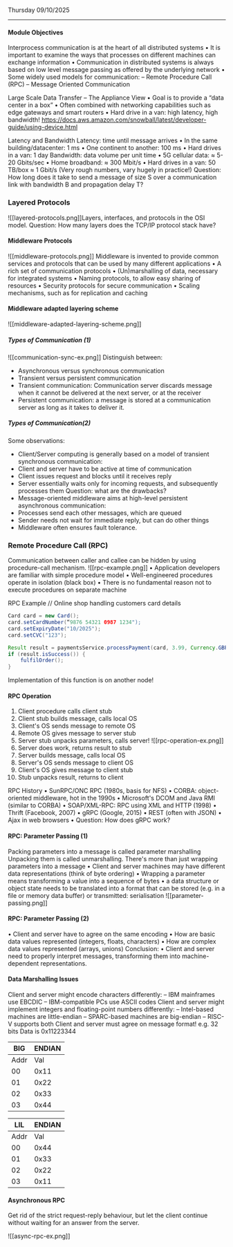 Thursday 09/10/2025

---
#### Module Objectives
 Interprocess communication is at the heart of
all distributed systems
• It is important to examine the ways that
processes on different machines can exchange
information
• Communication in distributed systems is
always based on low level message passing as
offered by the underlying network
• Some widely used models for
communication:
– Remote Procedure Call (RPC)
– Message Oriented Communication

Large Scale Data Transfer – The Appliance View
• Goal is to provide a “data
center in a box”
• Often combined with
networking capabilities such as
edge gateways and smart
routers
• Hard drive in a van:
high latency, high bandwidth!
https://docs.aws.amazon.com/snowball/latest/developer-guide/using-device.html

Latency and Bandwidth
Latency: time until message arrives
• In the same building/datacenter: 1 ms
• One continent to another: 100 ms
• Hard drives in a van: 1 day
Bandwidth: data volume per unit time
• 5G cellular data: ≈ 5-20 Gbits/sec
• Home broadband: ≈ 300 Mbit/s
• Hard drives in a van: 50 TB/box ≈ 1 Gbit/s
(Very rough numbers, vary hugely in practice!)
Question: How long does it take to send a message of size S over a
communication link with bandwidth B and propagation delay T?
### Layered Protocols
![[layered-protocols.png]]Layers, interfaces, and protocols in the OSI model.
Question: How many layers does the TCP/IP protocol stack have?
#### Middleware Protocols
![[middleware-protocols.png]]
Middleware is invented to provide common services and protocols
that can be used by many different applications
• A rich set of communication protocols
• (Un)marshalling of data, necessary for integrated systems
• Naming protocols, to allow easy sharing of resources
• Security protocols for secure communication
• Scaling mechanisms, such as for replication and caching
#### Middleware adapted layering scheme
![[middleware-adapted-layering-scheme.png]]
##### Types of Communication (1)
![[communication-sync-ex.png]]
Distinguish between:
- Asynchronous versus synchronous communication
- Transient versus persistent communication
- Transient communication: Communication server discards message when it cannot be delivered at the next server, or at the receiver
- Persistent communication: a message is stored at a communication server as long as it takes to deliver it.
##### Types of Communication(2)
Some observations:
- Client/Server computing is generally based on a model of transient synchronous communication:
- Client and server have to be active at time of communication
- Client issues request and blocks until it receives reply
- Server essentially waits only for incoming requests, and subsequently processes them
Question: what are the drawbacks?
- Message-oriented middleware aims at high-level persistent asynchronous communication:
- Processes send each other messages, which are queued
- Sender needs not wait for immediate reply, but can do other things
- Middleware often ensures fault tolerance.
### Remote Procedure Call (RPC)
Communication between caller and callee can be hidden by using
procedure-call mechanism.
![[rpc-example.png]]
• Application developers are familiar with simple procedure model
• Well-engineered procedures operate in isolation (black box)
• There is no fundamental reason not to execute procedures on
separate machine

RPC Example
// Online shop handling customers card details
```java
Card card = new Card();
card.setCardNumber(“9876 54321 0987 1234");
card.setExpiryDate("10/2025");
card.setCVC("123");

Result result = paymentsService.processPayment(card, 3.99, Currency.GBP);
if (result.isSuccess()) {
	fulfilOrder();
} 
```
Implementation of this function is on another node!
#### RPC Operation
1. Client procedure calls client stub
2. Client stub builds message, calls local OS
3. Client's OS sends message to remote OS
4. Remote OS gives message to server stub
5. Server stub unpacks parameters, calls server!
![[rpc-operation-ex.png]]
6. Server does work, returns result to stub
7. Server builds message, calls local OS
8. Server's OS sends message to client OS
9. Client's OS gives message to client stub
10. Stub unpacks result, returns to client

RPC History
• SunRPC/ONC RPC (1980s, basis for NFS)
• CORBA: object-oriented middleware, hot in the 1990s
• Microsoft's DCOM and Java RMI (similar to CORBA)
• SOAP/XML-RPC: RPC using XML and HTTP (1998)
• Thrift (Facebook, 2007)
• gRPC (Google, 2015)
• REST (often with JSON)
• Ajax in web browsers
• Question: How does gRPC work?
#### RPC: Parameter Passing (1)
Packing parameters into a message is called parameter marshalling
Unpacking them is called unmarshalling.
There's more than just wrapping parameters into a message
• Client and server machines may have different data
representations (think of byte ordering)
• Wrapping a parameter means transforming a value into a
sequence of bytes
• a data structure or object state needs to be translated into a format that can
be stored (e.g. in a file or memory data buffer) or transmitted: serialisation
![[parameter-passing.png]]
#### RPC: Parameter Passing (2)
• Client and server have to agree on the same encoding
• How are basic data values represented (integers, floats, characters)
• How are complex data values represented (arrays, unions)
Conclusion:
• Client and server need to properly interpret messages, transforming them into machine-dependent representations.
#### Data Marshalling Issues
Client and server might encode characters differently:
– IBM mainframes use EBCDIC
– IBM-compatible PCs use ASCII codes
Client and server might implement integers and floating-point numbers differently:
– Intel-based machines are little-endian
– SPARC-based machines are big-endian
– RISC-V supports both
Client and server must agree on message format! e.g. 32 bits Data is 0x11223344

| BIG  | ENDIAN |
| ---- | ------ |
| Addr | Val    |
| 00   | 0x11   |
| 01   | 0x22   |
| 02   | 0x33   |
| 03   | 0x44   |

| LIL  | ENDIAN |
| ---- | ------ |
| Addr | Val    |
| 00   | 0x44   |
| 01   | 0x33   |
| 02   | 0x22   |
| 03   | 0x11   |
#### Asynchronous RPC
Get rid of the strict request-reply behaviour, but let the client continue without waiting for an answer from the server.

![[async-rpc-ex.png]]
